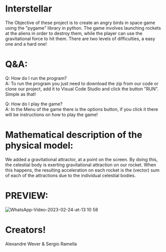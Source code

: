 # Interstellar

The Objective of these project is to create an angry birds in space game using the "pygame" library in python.
The game involves launching rockets at the aliens in order to destroy them, while the player can use the gravitational force to hit them.
There are two levels of difficulties, a easy one and a hard one!

# Q&A:

Q: How do I run the program?<br>
A: To run the program you just need to download the zip from our code or clone our project, add it to Visual Code Studio and click the button "RUN". Simple as that!

Q: How do I play the game?<br>
A: In the Menu of the game there is the options button, if you click it there will be instructions on how to play the game!


# Mathematical description of the physical model:

We added a gravitational attractor, at a point on the screen. By doing this, the celestial body is exerting gravitational attraction on our rocket. When this happens, the resulting acceleration on each rocket is the (vector) sum of each of the attractions due to the individual celestial bodies.


# PREVIEW:
![WhatsApp-Video-2023-02-24-at-13 10 58](https://user-images.githubusercontent.com/89090868/221237635-8d97aa48-8da2-4ce8-abc5-510f72bc312f.gif)

# Creators!
Alexandre Wever & Sergio Ramella
